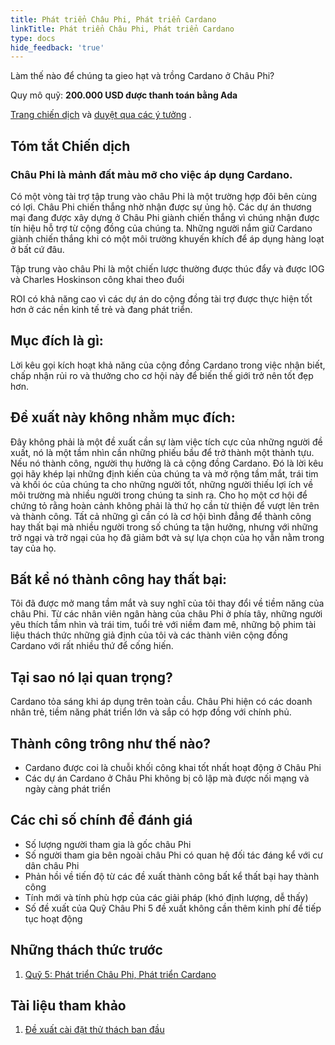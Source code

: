 ```yaml
---
title: Phát triển Châu Phi, Phát triển Cardano
linkTitle: Phát triển Châu Phi, Phát triển Cardano
type: docs
hide_feedback: 'true'
---
```


Làm thế nào để chúng ta gieo hạt và trồng Cardano ở Châu Phi?

Quy mô quỹ: **200.000 USD được thanh toán bằng Ada**

[Trang chiến dịch](https://cardano.ideascale.com/a/campaign-home/26108) và [duyệt qua các ý tưởng](https://cardano.ideascale.com/a/ideas/top/campaign-filter/byids/campaigns/26108/stage/unspecified) .

## Tóm tắt Chiến dịch

### Châu Phi là mảnh đất màu mỡ cho việc áp dụng Cardano.

Có một vòng tài trợ tập trung vào châu Phi là một trường hợp  đôi bên cùng có lợi. Châu Phi chiến thắng nhờ nhận được sự ủng hộ. Các dự án thương mại đang được xây dựng ở Châu Phi giành chiến thắng vì chúng nhận được tín hiệu hỗ trợ từ cộng đồng của chúng ta. Những người nắm giữ Cardano giành chiến thắng khi có một môi trường khuyến khích để áp dụng hàng loạt ở bất cứ đâu.

Tập trung vào châu Phi là một chiến lược thường được thúc đẩy và được IOG và Charles Hoskinson công khai theo đuổi

ROI có khả năng cao vì các dự án do cộng đồng tài trợ được thực hiện tốt hơn ở các nền kinh tế trẻ và đang phát triển.

## Mục đích là gì:

Lời kêu gọi kích hoạt khả năng của cộng đồng Cardano trong việc nhận biết, chấp nhận rủi ro và thưởng cho cơ hội này để biến thế giới trở nên tốt đẹp hơn.

## Đề xuất này không nhằm mục đích:

Đây không phải là một đề xuất cần sự làm việc tích cực của những người đề xuất, nó là một tầm nhìn cần những phiếu bầu để trở thành một thành tựu. Nếu nó thành công, người thụ hưởng là cả cộng đồng Cardano. Đó là lời kêu gọi hãy khép lại những định kiến của chúng ta và mở rộng tầm mắt, trái tim và khối óc của chúng ta cho những người tốt, những người thiếu lợi ích về môi trường mà nhiều người trong chúng ta sinh ra. Cho họ một cơ hội để chứng tỏ rằng hoàn cảnh không phải là thứ họ cần từ thiện để vượt lên trên và thành công. Tất cả những gì cần có là cơ hội bình đẳng để thành công hay thất bại mà nhiều người trong số chúng ta tận hưởng, nhưng với những trở ngại và trở ngại của họ đã giảm bớt và sự lựa chọn của họ vẫn nằm trong tay của họ.

## Bất kể nó thành công hay thất bại:

Tôi đã được mở mang tầm mắt và suy nghĩ của tôi thay đổi về tiềm năng của châu Phi. Từ các nhân viên ngân hàng của châu Phi ở phía tây, những người yêu thích tầm nhìn và trái tim, tuổi trẻ với niềm đam mê, những bộ phim tài liệu thách thức những giả định của tôi và các thành viên cộng đồng Cardano với rất nhiều thứ để cống hiến.

## Tại sao nó lại quan trọng?

Cardano tỏa sáng khi áp dụng trên toàn cầu. Châu Phi hiện có các doanh nhân trẻ, tiềm năng phát triển lớn và sắp có hợp đồng với chính phủ.

## Thành công trông như thế nào?

- Cardano được coi là chuỗi khối công khai tốt nhất hoạt động ở Châu Phi
- Các dự án Cardano ở Châu Phi không bị cô lập mà được nối mạng và ngày càng phát triển

## Các chỉ số chính để đánh giá

- Số lượng người tham gia là gốc châu Phi
- Số người tham gia bên ngoài châu Phi có quan hệ đối tác đáng kể với cư dân châu Phi
- Phản hồi về tiến độ từ các đề xuất thành công bất kể thất bại hay thành công
- Tính mới và tính phù hợp của các giải pháp (khó định lượng, dễ thấy)
- Số đề xuất của Quỹ Châu Phi 5 đề xuất không cần thêm kinh phí để tiếp tục hoạt động

## Những thách thức trước

1. [Quỹ 5: Phát triển Châu Phi, Phát triển Cardano](https://cardano.ideascale.com/a/campaign-home/25947)

## Tài liệu tham khảo

1. [Đề xuất cài đặt thử thách ban đầu](https://cardano.ideascale.com/a/dtd/Grow-Africa-Grow-Cardano/333079-48088)
